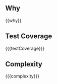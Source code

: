 ## Why
<!-- describe why this change is needed -->
{{why}}

## Test Coverage
{{{testCoverage}}}

## Complexity
{{{complexity}}}
